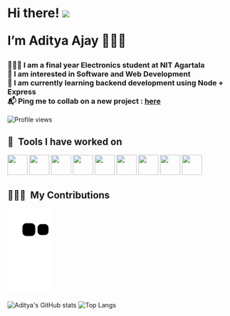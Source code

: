  <h1>Hi there! <img src="https://user-images.githubusercontent.com/42378118/110234147-e3259600-7f4e-11eb-95be-0c4047144dea.gif" width="30">

  I’m Aditya Ajay 👨🏻‍💻
 </h1>

 <h3>
  👨🏻‍🎓 I am a final year Electronics student at NIT Agartala <br>
  🎯 I am interested in Software and Web Development <br>
  🌱 I am currently learning backend development using Node + Express <br>
  📬 Ping me to collab on a new project :  <a href="mailto:adityaajay201426622gmail.com">here</a>
 </h3>
 
 ![Profile views](https://gpvc.arturio.dev/adityaajay29)
 
 <!---Tools used --->

<h2> 🚀 &nbsp;Tools I have worked on</h2>
<p align="left">

  <img src="https://cdn.jsdelivr.net/gh/devicons/devicon/icons/cplusplus/cplusplus-original.svg" width="45" height="45"/>
          
  <img src="https://cdn.jsdelivr.net/gh/devicons/devicon/icons/html5/html5-original.svg" width="45" height="45"/>
  <img src="https://cdn.jsdelivr.net/gh/devicons/devicon/icons/css3/css3-original.svg" width="45" height="45"/>
          
  <img src="https://cdn.jsdelivr.net/gh/devicons/devicon/icons/bootstrap/bootstrap-original.svg" width="45" height="45"/>
  
  <img src="https://cdn.jsdelivr.net/gh/devicons/devicon/icons/nodejs/nodejs-original.svg" width="45" height="45"/>
  <img src="https://cdn.jsdelivr.net/gh/devicons/devicon/icons/express/express-original.svg" width="45" height="45"/>        
  <img src="https://cdn.jsdelivr.net/gh/devicons/devicon/icons/vscode/vscode-original.svg" width="45" height="45"/>
  
  <img src="https://cdn.jsdelivr.net/gh/devicons/devicon/icons/mongodb/mongodb-original.svg" width="45" height="45"/>
  
  <img src="https://cdn.jsdelivr.net/gh/devicons/devicon/icons/arduino/arduino-original.svg" width="45" height="45"/>
          
</p>


<!---Snake game --->

<h2> 👨🏻‍💻 &nbsp;My Contributions</h2>

![snake gif](https://github.com/adityaajay29/adityaajay29/blob/output/github-contribution-grid-snake.svg)

<!---languages used --->

![Aditya's GitHub stats](https://github-readme-stats.vercel.app/api?username=adityaajay29&show_icons=true&theme=radical)
![Top Langs](https://github-readme-stats.vercel.app/api/top-langs/?username=adityaajay29&layout=compact&theme=aura_dark&card_width=800em)

<!---
adityaajay29/adityaajay29 is a ✨ special ✨ repository because its `README.md` (this file) appears on your GitHub profile.
You can click the Preview link to take a look at your changes.
--->
